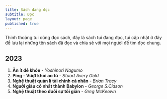 ```yaml
---
title: Sách đang đọc
subtitle: Đọc
layout: page
published: true
---
```


Thỉnh thoảng tui cũng đọc sách, đây là sách tui đang đọc, tui cập nhật ở đây để lưu lại những tên sách đã đọc và chia sẻ với mọi người để tìm đọc chung.

## 2023

1. **Ăn ít để khỏe** - *Yoshinori Nagumo* 
2. **Ping - Vượt khỏi ao tù** - *Stuart Avery Gold*
3. **Nghệ thuật quản lí tài chính cá nhân** - *Brian Tracy*
4. **Người giàu có nhất thành Babylon** - *George S.Clason*
5. **Nghệ thuật theo đuổi sự tối giản** - *Greg McKeown*
